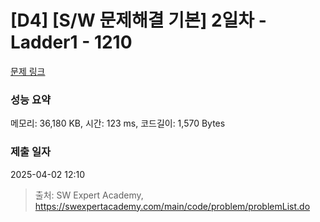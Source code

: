 # [D4] [S/W 문제해결 기본] 2일차 - Ladder1 - 1210 

[문제 링크](https://swexpertacademy.com/main/code/problem/problemDetail.do?contestProbId=AV14ABYKADACFAYh) 

### 성능 요약

메모리: 36,180 KB, 시간: 123 ms, 코드길이: 1,570 Bytes

### 제출 일자

2025-04-02 12:10



> 출처: SW Expert Academy, https://swexpertacademy.com/main/code/problem/problemList.do
